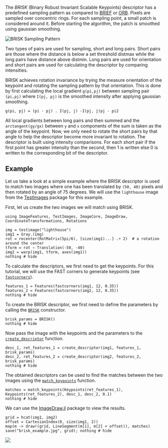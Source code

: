 The *BRISK* (Binary Robust Invariant Scalable Keypoints) descriptor has a predefined sampling pattern as compared to [BRIEF](brief.md) or [ORB](orb.md). Pixels are sampled over concentric rings. For each sampling point, a small patch is considered around it. Before starting the algorithm, the patch is smoothed using gaussian smoothing.

![BRISK Sampling Pattern](../img/brisk_pattern.png)

Two types of pairs are used for sampling, short and long pairs. Short pairs are those where the distance is below a set threshold distmax while the long pairs have distance above distmin. Long pairs are used for orientation and short pairs are used for calculating the descriptor by comparing intensities.

BRISK achieves rotation invariance by trying the measure orientation of the keypoint and rotating the sampling pattern by that orientation. This is done by first calculating the local gradient `g(pi,pj)` between sampling pair `(pi,pj)` where `I(pj, pj)` is the smoothed intensity after applying gaussian smoothing.

`g(pi, pj) = (pi - pj) . I(pj, j) -I(pj, j)pj - pi2`

All local gradients between long pairs and then summed and the `arctangent(gy/gx)` between `y` and `x` components of the sum is taken as the angle of the keypoint. Now, we only need to rotate the short pairs by that angle to help the descriptor become more invariant to rotation.
The descriptor is built using intensity comparisons. For each short pair if the first point has greater intensity than the second, then 1 is written else 0 is written to the corresponding bit of the descriptor.

## Example

Let us take a look at a simple example where the BRISK descriptor is used to match two images where one has been translated by `(50, 40)` pixels and then rotated by an angle of 75 degrees. We will use the `lighthouse` image from the [TestImages](https://github.com/JuliaImages/TestImages.jl) package for this example.

First, let us create the two images we will match using BRISK.

```@example 4
using ImageFeatures, TestImages, ImageCore, ImageDraw, CoordinateTransformations, Rotations

img = testimage("lighthouse")
img1 = Gray.(img)
rot = recenter(RotMatrix(5pi/6), [size(img1)...] .÷ 2)  # a rotation around the center
tform = rot ∘ Translation(-50, -40)
img2 = warp(img1, tform, axes(img1))
nothing # hide
```

To calculate the descriptors, we first need to get the keypoints. For this tutorial, we will use the FAST corners to generate keypoints (see [`fastcorners`](@ref)).

```@example 4
features_1 = Features(fastcorners(img1, 12, 0.35))
features_2 = Features(fastcorners(img2, 12, 0.35))
nothing # hide
```

To create the BRISK descriptor, we first need to define the parameters by calling the [`BRISK`](@ref) constructor.

```@example 4
brisk_params = BRISK()
nothing # hide
```

Now pass the image with the keypoints and the parameters to the [`create_descriptor`](@ref) function.

```@example 4
desc_1, ret_features_1 = create_descriptor(img1, features_1, brisk_params)
desc_2, ret_features_2 = create_descriptor(img2, features_2, brisk_params)
nothing # hide
```

The obtained descriptors can be used to find the matches between the two images using the [`match_keypoints`](@ref) function.

```@example 4
matches = match_keypoints(Keypoints(ret_features_1), Keypoints(ret_features_2), desc_1, desc_2, 0.1)
nothing # hide
```

We can use the [ImageDraw.jl](https://github.com/JuliaImages/ImageDraw.jl) package to view the results.

```@example 4
grid = hcat(img1, img2)
offset = CartesianIndex(0, size(img1, 2))
map(m -> draw!(grid, LineSegment(m[1], m[2] + offset)), matches)
save("brisk_example.jpg", grid); nothing # hide
```

![](brisk_example.jpg)
